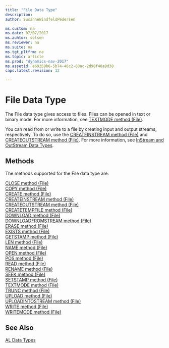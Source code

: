 ```yaml
---
title: "File Data Type"
description: 
author: SusanneWindfeldPedersen

ms.custom: na
ms.date: 07/07/2017
ms.auhtor: solsen
ms.reviewer: na
ms.suite: na
ms.tgt_pltfrm: na
ms.topic: article
ms.prod: "dynamics-nav-2017"
ms.assetid: e69359b6-5b74-46c2-88ac-2d98f48a9d38
caps.latest.revision: 12

---
```

# File Data Type
The File data type gives access to files. Files can be opened in text or binary mode. For more information, see [TEXTMODE method (File)](../methods/devenv-textmode-method-file.md).  
  
 You can read from or write to a file by creating input and output streams, respectively. To do so, use the [CREATEINSTREAM method (File)](../methods/devenv-createinstream-method-file.md) and [CREATEOUTSTREAM method (File)](../methods/devenv-createoutstream-method-file.md). For more information, see [InStream and OutStream Data Types](devenv-instream-and-outstream-data-types.md).  

## Methods  
The methods supported for the File data type are:

[CLOSE method (File)](../methods/devenv-close-method-file.md)   
[COPY method (File)](../methods/devenv-copy-method-file.md)   
[CREATE method (File)](../methods/devenv-create-method-file.md)   
[CREATEINSTREAM method (File)](../methods/devenv-createinstream-method-file.md)   
[CREATEOUTSTREAM method (File)](../methods/devenv-createoutstream-method-file.md)   
[CREATETEMPFILE method (File)](../methods/devenv-createtempfile-method-file.md)   
[DOWNLOAD method (File)](../methods/devenv-download-method-file.md)   
[DOWNLOADFROMSTREAM method (File)](../methods/devenv-downloadfromstream-method-file.md)   
[ERASE method (File)](../methods/devenv-erase-method-file.md)   
[EXISTS method (File)](../methods/devenv-exists-method-file.md)   
[GETSTAMP method (File)](../methods/devenv-getstamp-method-file.md)   
[LEN method (File)](../methods/devenv-len-method-file.md)   
[NAME method (File)](../methods/devenv-name-method-file.md)   
[OPEN method (File)](../methods/devenv-open-method-file.md)   
[POS method (File)](../methods/devenv-pos-method-file.md)   
[READ method (File)](../methods/devenv-read-method-file.md)   
[RENAME method (File)](../methods/devenv-rename-method-file.md)   
[SEEK method (File)](../methods/devenv-seek-method-file.md)   
[SETSTAMP method (File)](../methods/devenv-setstamp-method-file.md)   
[TEXTMODE method (File)](../methods/devenv-textmode-method-file.md)   
[TRUNC method (File)](../methods/devenv-trunc-method-file.md)   
[UPLOAD method (File)](../methods/devenv-upload-method-file.md)   
[UPLOADINTOSTREAM method (File)](../methods/devenv-uploadintostream-method-file.md)   
[WRITE method (File)](../methods/devenv-write-method-file.md)   
[WRITEMODE method (File)](../methods/devenv-writemode-method-file.md)

## See Also  
[AL Data Types](devenv-al-data-types.md)  